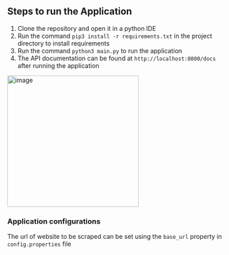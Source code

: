 ## Steps to run the Application

1. Clone the repository and open it in a python IDE
2. Run the command `pip3 install -r requirements.txt` in the project directory to install requirements
3. Run the command `python3 main.py` to run the application
4. The API documentation can be found at `http://localhost:8000/docs` after running the application
   
<img src="https://github.com/user-attachments/assets/b866de1e-9837-468f-a3e5-c19643752998" alt="image" width="300">

### Application configurations
The url of website to be scraped can be set using the `base_url` property in `config.properties` file
